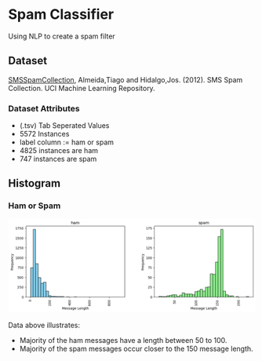 # Spam Classifier

Using NLP to create a spam filter

## Dataset 
[SMSSpamCollection](https://doi.org/10.24432/C5CC84.), Almeida,Tiago and Hidalgo,Jos. (2012). SMS Spam Collection. UCI Machine Learning Repository. 

### Dataset Attributes

- (.tsv) Tab Seperated Values
- 5572 Instances
- label column := ham or spam
- 4825 instances are ham
- 747 instances are spam


## Histogram

### Ham or Spam

![Ham or Spam](images/histogram.png)

Data above illustrates:
- Majority of the ham messages have a length between 50 to 100.
- Majority of the spam messages occur closer to the 150 message length.

